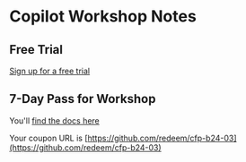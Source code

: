 # Copilot Workshop Notes

## Free Trial
[Sign up for a free trial](https://github.com/features/copilot#pricing)

## 7-Day Pass for Workshop
You'll [find the docs here](https://ghdevrelapps.com/home/docs)

Your coupon URL is [https://github.com/redeem/cfp-b24-03](https://github.com/redeem/cfp-b24-03)
